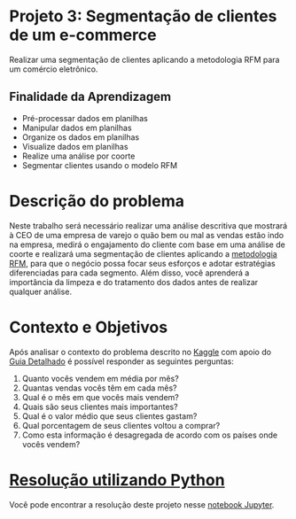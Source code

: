 # Projeto 3: Segmentação de clientes de um e-commerce

Realizar uma segmentação de clientes aplicando a metodologia RFM para um comércio eletrônico.

## Finalidade da Aprendizagem
- Pré-processar dados em planilhas
- Manipular dados em planilhas
- Organize os dados em planilhas
- Visualize dados em planilhas
- Realize uma análise por coorte
- Segmentar clientes usando o modelo RFM

# Descrição do problema

Neste trabalho será necessário realizar uma análise descritiva que mostrará à CEO de uma empresa de varejo o quão bem ou mal as vendas estão indo na empresa, medirá o engajamento do cliente com base em uma análise de coorte e realizará uma segmentação de clientes aplicando a [metodologia RFM](https://www.putler.com/rfm-analysis/), para que o negócio possa focar seus esforços e adotar estratégias diferenciadas para cada segmento. Além disso, você aprenderá a importância da limpeza e do tratamento dos dados antes de realizar qualquer análise.

# Contexto e Objetivos

Após analisar o contexto do problema descrito no [Kaggle](https://www.kaggle.com/datasets/datacertlaboratoria/projeto-3-segmentao-de-clientes-no-ecommerce) com apoio do [Guia Detalhado](https://www.kaggle.com/code/datacertlaboratoria/guia-de-resolu-o-projeto-3) é possível responder as seguintes perguntas:

1. Quanto vocês vendem em média por mês? 
2. Quantas vendas vocês têm em cada mês? 
3. Qual é o mês em que vocês mais vendem? 
4. Quais são seus clientes mais importantes? 
5. Qual é o valor médio que seus clientes gastam? 
6. Qual porcentagem de seus clientes voltou a comprar? 
7. Como esta informação é desagregada de acordo com os países onde vocês vendem?

# [Resolução utilizando Python](https://github.com/carlamendescms/certificacao-analista-dados-ibm-laboratoria/blob/29a14c4269e9529a8b86cc0c0060945e50524315/projetos/03%20-%20Segmenta%C3%A7%C3%A3o%20de%20clientes%20no%20ecommerce/segmentacao-clientes-ecommerce.ipynb)

Você pode encontrar a resolução deste projeto nesse [notebook Jupyter](https://github.com/carlamendescms/certificacao-analista-dados-ibm-laboratoria/blob/29a14c4269e9529a8b86cc0c0060945e50524315/projetos/03%20-%20Segmenta%C3%A7%C3%A3o%20de%20clientes%20no%20ecommerce/segmentacao-clientes-ecommerce.ipynb).


